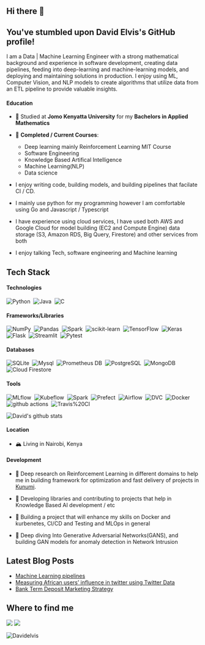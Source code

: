 ## Hi there 👋

## You've stumbled upon David Elvis's GitHub profile!

I am a Data | Machine Learning Engineer with a strong mathematical background and experience in software development, creating data pipelines, feeding into deep-learning and machine-learning models, and deploying and maintaining solutions in production.
I enjoy using ML, Computer Vision, and NLP models to create algorithms that utilize data from an ETL pipeline to provide valuable insights.

#### Education
- 📖 Studied at **Jomo Kenyatta University** for my **Bachelors in Applied Mathematics**
- 🌱 **Completed / Current Courses**: 
  - Deep learning mainly Reinforcement Learning MIT Course
  - Software Engineering
  - Knowledge Based Artifical Intelligence
  - Machine Learning(NLP)
  - Data science
 
- I enjoy writing code, building models, and building pipelines that facilate CI / CD. 
- I mainly use python for my programming however I am comfortable using Go and Javascript / Typescript
- I have experience using cloud services,  I have used both AWS and Google Cloud for model building (EC2 and Compute Engine) data storage (S3, Amazon RDS, Big Query, Firestore) and other services from both
- I enjoy talking Tech, software engineering and Machine learning 

## Tech Stack
#### Technologies
![Python](https://img.shields.io/badge/-Python-05122A?style=flat&logo=python)&nbsp;
![Java](https://img.shields.io/badge/-Java-05122A?style=flat&logo=Java)&nbsp;
![C](https://img.shields.io/badge/-C-05122A?style=flat&logo=C%2B%2B)&nbsp;

#### Frameworks/Libraries
![NumPy](https://img.shields.io/badge/-NumPy-05122A?style=flat&logo=NumPy)&nbsp;
![Pandas](https://img.shields.io/badge/-Pandas-05122A?style=flat&logo=Pandas)&nbsp;
![Spark](https://img.shields.io/badge/-Spark-05122A?style=flat&logo=Spark)&nbsp;
![scikit-learn](https://img.shields.io/badge/-scikit%20learn-05122A?style=flat&logo=scikit%20learn)&nbsp;
![TensorFlow](https://img.shields.io/badge/-TensorFlow-05122A?style=flat&logo=TensorFlow)&nbsp;
![Keras](https://img.shields.io/badge/-Keras-05122A?style=flat&logo=Keras)&nbsp;
![Flask](https://img.shields.io/badge/-Flask-05122A?style=flat&logo=Flask)&nbsp;
![Streamlit](https://img.shields.io/badge/-Streamlit-05122A?style=flat&logo=Streamlit)&nbsp;
![Pytest](https://img.shields.io/badge/-Pytest-05122A?style=flat&logo=Pytest)&nbsp;

#### Databases
![SQLite](https://img.shields.io/badge/-SQLite-05122A?style=flat&logo=SQLite)&nbsp;
![Mysql](https://img.shields.io/badge/-Mysql-05122A?style=flat&logo=Mysql)&nbsp;
![Prometheus DB](https://img.shields.io/badge/-Prometheus-05122A?style=flat&logo=Prometheus)&nbsp;
![PostgreSQL](https://img.shields.io/badge/-PostgreSQL-05122A?style=flat&logo=PostgreSQL)&nbsp;
![MongoDB](https://img.shields.io/badge/-MongoDB-05122A?style=flat&logo=MongoDB)&nbsp;
![Cloud Firestore](https://img.shields.io/badge/-Cloud%20Firestore-05122A?style=flat&logo=Cloud%20Firestore)&nbsp;

#### Tools
![MLflow](https://img.shields.io/badge/-MLflow-05122A?style=flat&logo=MLflow)&nbsp;
![Kubeflow](https://img.shields.io/badge/-Kubeflow-05122A?style=flat&logo=Kubeflow)&nbsp;
![Spark](https://img.shields.io/badge/-Spark-05122A?style=flat&logo=Spark)&nbsp;
![Prefect](https://img.shields.io/badge/-Prefect-05122A?style=flat&logo=Prefect)&nbsp;
![Airflow](https://img.shields.io/badge/-Airflow-05122A?style=flat&logo=Airflow)&nbsp;
![DVC](https://img.shields.io/badge/-DVC-05122A?style=flat&logo=DVC)&nbsp;
![Docker](https://img.shields.io/badge/-Docker-05122A?style=flat&logo=Docker)&nbsp;
![github actions](https://img.shields.io/badge/-GitHub%20Actions-05122A?style=flat&logo=GitHub%20Actions)&nbsp;
![Travis%20CI](https://img.shields.io/badge/-Travis%20CI-05122A?style=flat&logo=Travis%20CI)&nbsp;

![David's github stats](https://github-readme-stats.vercel.app/api?username=Davidelvis&count_private=true&show_icons=true&theme=dark&hide_rank=false&include_all_commits=true)
#### Location
- 🏔 Living in Nairobi, Kenya
#### Development
- 🧠 Deep research on Reinforcement Learning in different domains to help me in building framework for optimization and fast delivery of projects in [Kunumi](https://www.kunumi.com/).

- 🧠 Developing libraries and contributing to projects that help in Knowledge Based AI development / etc
- 🧠 Building a project that will enhance my skills on Docker and kurbenetes, CI/CD and Testing and MLOps in general
- 🧠 Deep diving Into Generative Adversarial Networks(GANS), and building GAN models for anomaly detection in Network Intrusion


## Latest Blog Posts

<!-- BLOG-POST-LIST:START -->
- [Machine Learning pipelines](https://medium.com/analytics-vidhya/machine-learning-pipelines-part1-9ec16ad5ba12)
- [Measuring African users’ influence in twitter using Twitter Data](https://medium.com/analytics-vidhya/exploring-users-data-in-twitter-using-twitter-api-612584d0c123)
- [Bank Term Deposit Marketing Strategy](https://medium.com/analytics-vidhya/bank-term-deposit-marketing-strategy-b9684e46c7cc)
<!-- BLOG-POST-LIST:END -->

## Where to find me
<p align="left">
  <a href="https://www.linkedin.com/in/david-elvis/"><img src="https://img.shields.io/badge/-David%20Elvis-0077B5?style=flat&logo=Linkedin&logoColor=white"/></a>
  <a href="mailto:komboelvis08@gmail.com"><img src="https://img.shields.io/badge/-komboelvis08@gmail.com-D14836?style=flat&logo=Gmail&logoColor=white"/></a>
</p>


<p align="left"> <img src="https://komarev.com/ghpvc/?username=Davidelvis" alt="Davidelvis" /> </p>


